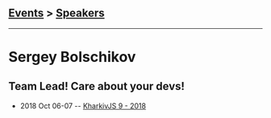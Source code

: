 ## [Events](../README.md) > [Speakers](../speakers.md)
---

# Sergey Bolschikov

## Team Lead! Care about your devs!
- 2018 Oct 06-07 -- [KharkivJS 9 - 2018](https://www.youtube.com/watch?v=A5sEEncsduo)    
